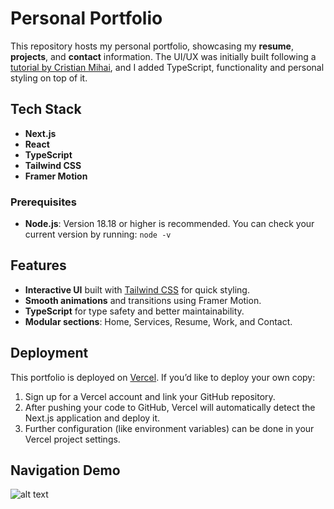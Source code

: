 # Personal Portfolio

This repository hosts my personal portfolio, showcasing my **resume**, **projects**, and **contact** information. The UI/UX was initially built following a [tutorial by Cristian Mihai](https://www.youtube.com/watch?v=dImgZ_AH7uA), and I added TypeScript, functionality and personal styling on top of it.

## Tech Stack
- **Next.js**
- **React**
- **TypeScript**
- **Tailwind CSS**
- **Framer Motion**

### Prerequisites
- **Node.js**: Version 18.18 or higher is recommended. You can check your current version by running:
	`node -v`

## Features
- **Interactive UI** built with [Tailwind CSS](https://tailwindcss.com/) for quick styling.
- **Smooth animations** and transitions using Framer Motion.
- **TypeScript** for type safety and better maintainability.
- **Modular sections**: Home, Services, Resume, Work, and Contact.

## Deployment
This portfolio is deployed on [Vercel](https://vercel.com/). If you’d like to deploy your own copy:

1. Sign up for a Vercel account and link your GitHub repository.
2. After pushing your code to GitHub, Vercel will automatically detect the Next.js application and deploy it.
3. Further configuration (like environment variables) can be done in your Vercel project settings.

## Navigation Demo
![alt text](public/assets/myportfolio.gif)

